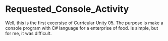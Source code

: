 # Requested_Console_Activity
Well, this is the first excersise of Curricular Unity 05. The purpose is make a console program with C# language for a enterprise  of food. Is simple, but for me, it was difficult.
